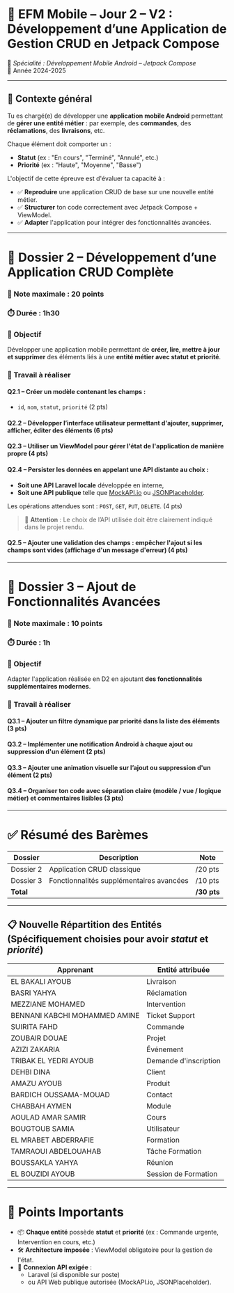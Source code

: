 # 🧪 **EFM Mobile – Jour 2 – V2 : Développement d’une Application de Gestion CRUD en Jetpack Compose**  
📱 *Spécialité : Développement Mobile Android – Jetpack Compose*  
📅 Année 2024-2025  

---

## 🧩 **Contexte général**

Tu es chargé(e) de développer une **application mobile Android** permettant de **gérer une entité métier** : par exemple, des **commandes**, des **réclamations**, des **livraisons**, etc.

Chaque élément doit comporter un :

- **Statut** (ex : "En cours", "Terminé", "Annulé", etc.)
- **Priorité** (ex : "Haute", "Moyenne", "Basse")

L'objectif de cette épreuve est d'évaluer ta capacité à :

- ✅ **Reproduire** une application CRUD de base sur une nouvelle entité métier.
- ✅ **Structurer** ton code correctement avec Jetpack Compose + ViewModel.
- ✅ **Adapter** l'application pour intégrer des fonctionnalités avancées.

---

# 📁 **Dossier 2 – Développement d’une Application CRUD Complète**  
### 🧮 Note maximale : 20 points  
### ⏱️ Durée : 1h30

### 🎯 Objectif  
Développer une application mobile permettant de **créer, lire, mettre à jour et supprimer** des éléments liés à une **entité métier avec statut et priorité**.

### 🔹 Travail à réaliser

#### Q2.1 – Créer un **modèle** contenant les champs :  
- `id`, `nom`, `statut`, `priorité` (2 pts)

#### Q2.2 – Développer l’**interface utilisateur** permettant d'ajouter, supprimer, afficher, éditer des éléments (6 pts)

#### Q2.3 – Utiliser un **ViewModel** pour gérer l'état de l'application de manière propre (4 pts)

#### Q2.4 – Persister les données en appelant une **API distante** au choix :  
- **Soit une API Laravel locale** développée en interne,  
- **Soit une API publique** telle que [MockAPI.io](https://mockapi.io/) ou [JSONPlaceholder](https://jsonplaceholder.typicode.com/).  

Les opérations attendues sont : `POST`, `GET`, `PUT`, `DELETE`. (4 pts)

> 📢 **Attention** : Le choix de l’API utilisée doit être clairement indiqué dans le projet rendu.

#### Q2.5 – Ajouter une **validation des champs** : empêcher l'ajout si les champs sont vides (affichage d'un message d'erreur) (4 pts)

---

# 📁 **Dossier 3 – Ajout de Fonctionnalités Avancées**  
### 🧮 Note maximale : 10 points  
### ⏱️ Durée : 1h

### 🎯 Objectif  
Adapter l'application réalisée en D2 en ajoutant **des fonctionnalités supplémentaires modernes**.

### 🔹 Travail à réaliser

#### Q3.1 – Ajouter un **filtre dynamique par priorité** dans la liste des éléments (3 pts)

#### Q3.2 – Implémenter une **notification Android** à chaque ajout ou suppression d'un élément (2 pts)

#### Q3.3 – Ajouter une **animation visuelle** sur l’ajout ou suppression d'un élément (2 pts)

#### Q3.4 – Organiser ton code avec **séparation claire** (modèle / vue / logique métier) et **commentaires lisibles** (3 pts)

---

# ✅ **Résumé des Barèmes**

| Dossier        | Description                                 | Note     |
|----------------|---------------------------------------------|----------|
| Dossier 2      | Application CRUD classique                  | /20 pts  |
| Dossier 3      | Fonctionnalités supplémentaires avancées    | /10 pts  |
| **Total**      |                                              | **/30 pts** |

---

## 📋 Nouvelle Répartition des Entités (Spécifiquement choisies pour avoir *statut* et *priorité*)

| Apprenant                        | Entité attribuée       |
|-----------------------------------|------------------------|
| EL BAKALI AYOUB                   | Livraison              |
| BASRI YAHYA                       | Réclamation            |
| MEZZIANE MOHAMED                  | Intervention           |
| BENNANI KABCHI MOHAMMED AMINE      | Ticket Support         |
| SUIRITA FAHD                      | Commande               |
| ZOUBAIR DOUAE                     | Projet                 |
| AZIZI ZAKARIA                     | Événement              |
| TRIBAK EL YEDRI AYOUB              | Demande d'inscription  |
| DEHBI DINA                        | Client                 |
| AMAZU AYOUB                       | Produit                |
| BARDICH OUSSAMA-MOUAD              | Contact                |
| CHABBAH AYMEN                     | Module                 |
| AOULAD AMAR SAMIR                  | Cours                  |
| BOUGTOUB SAMIA                    | Utilisateur            |
| EL MRABET ABDERRAFIE               | Formation              |
| TAMRAOUI ABDELOUAHAB               | Tâche Formation        |
| BOUSSAKLA YAHYA                    | Réunion                |
| EL BOUZIDI AYOUB                   | Session de Formation   |

---

# 📌 Points Importants

- 📦 **Chaque entité** possède **statut** et **priorité** (ex : Commande urgente, Intervention en cours, etc.)
- 🛠️ **Architecture imposée** : ViewModel obligatoire pour la gestion de l'état.
- 🔗 **Connexion API exigée** :  
  - Laravel (si disponible sur poste)  
  - ou API Web publique autorisée (MockAPI.io, JSONPlaceholder).
